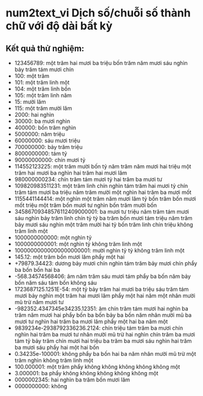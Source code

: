 # num2text_vi Dịch số/chuỗi số thành chữ với độ dài bất kỳ

## Kết quả thử nghiệm:

* 123456789: một trăm hai mươi ba triệu bốn trăm năm mươi sáu nghìn bảy trăm tám mươi chín
* 100: một trăm
* 101: một trăm linh một
* 104: một trăm linh bốn
* 105: một trăm linh năm
* 15: mười lăm
* 115: một trăm mười lăm
* 2000: hai nghìn
* 30000: ba mươi nghìn
* 400000: bốn trăm nghìn
* 5000000: năm triệu
* 60000000: sáu mươi triệu
* 700000000: bảy trăm triệu
* 8000000000: tám tỷ
* 90000000000: chín mươi tỷ
* 114552123225: một trăm mười bốn tỷ năm trăm năm mươi hai triệu một trăm hai mươi ba nghìn hai trăm hai mươi lăm
* 980000000234: chín trăm tám mươi tỷ hai trăm ba mươi tư
* 109820983511231: một trăm linh chín nghìn tám trăm hai mươi tỷ chín trăm tám mươi ba triệu năm trăm mười một nghìn hai trăm ba mươi mốt
* 1155441144414: một nghìn một trăm năm mươi lăm tỷ bốn trăm bốn mươi mốt triệu một trăm bốn mươi tư nghìn bốn trăm mười bốn
* 34586709348576112409000001: ba mươi tư triệu năm trăm tám mươi sáu nghìn bảy trăm linh chín tỷ tỷ ba trăm bốn mươi tám triệu năm trăm bảy mươi sáu nghìn một trăm mười hai tỷ bốn trăm linh chín triệu không trăm linh một
* 1000000000000: một nghìn tỷ
* 1000000000001: một nghìn tỷ không trăm linh một
* 10000000000000000000001: mười nghìn tỷ tỷ không trăm linh một
* 145.12: một trăm bốn mươi lăm phẩy một hai
* +79879.34423: dương bảy mươi chín nghìn tám trăm bảy mươi chín phẩy ba bốn bốn hai ba
* -568.34574568406: âm năm trăm sáu mươi tám phẩy ba bốn năm bảy bốn năm sáu tám bốn không sáu
* 1723687125.1251E-54: một tỷ bảy trăm hai mươi ba triệu sáu trăm tám mươi bảy nghìn một trăm hai mươi lăm phẩy một hai năm một nhân mười mũ trừ năm mươi tư
* -982352.4347345e34235.12351: âm chín trăm tám mươi hai nghìn ba trăm năm mươi hai phẩy bốn ba bốn bảy ba bốn năm nhân mười mũ ba mươi tư nghìn hai trăm ba mươi lăm phẩy một hai ba năm một
* 9839234e-2938792336236.2124: chín triệu tám trăm ba mươi chín nghìn hai trăm ba mươi tư nhân mười mũ trừ hai nghìn chín trăm ba mươi tám tỷ bảy trăm chín mươi hai triệu ba trăm ba mươi sáu nghìn hai trăm ba mươi sáu phẩy hai một hai bốn
* 0.34235e-100001: không phẩy ba bốn hai ba năm nhân mười mũ trừ một trăm nghìn không trăm linh một
* 100.000001: một trăm phẩy không không không không không một
* 3.000001: ba phẩy không không không không không một
* 0000002345: hai nghìn ba trăm bốn mươi lăm
* 0000000000: không
